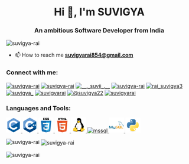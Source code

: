 <h1 align="center">Hi 👋, I'm SUVIGYA</h1>
<h3 align="center">An ambitious Software Developer from India</h3>

<p align="left"> <img src="https://komarev.com/ghpvc/?username=suvigya-rai&label=Profile%20views&color=0e75b6&style=flat" alt="suvigya-rai" /> </p>

- 📫 How to reach me **suvigyarai854@gmail.com**

<h3 align="left">Connect with me:</h3>
<p align="left">
<a href="https://linkedin.com/in/suvigya-rai" target="blank"><img align="center" src="https://raw.githubusercontent.com/rahuldkjain/github-profile-readme-generator/master/src/images/icons/Social/linked-in-alt.svg" alt="suvigya-rai" height="30" width="40" /></a>
<a href="https://stackoverflow.com/users/suvigya-rai" target="blank"><img align="center" src="https://raw.githubusercontent.com/rahuldkjain/github-profile-readme-generator/master/src/images/icons/Social/stack-overflow.svg" alt="suvigya-rai" height="30" width="40" /></a>
<a href="https://instagram.com/__._suvii_.__" target="blank"><img align="center" src="https://raw.githubusercontent.com/rahuldkjain/github-profile-readme-generator/master/src/images/icons/Social/instagram.svg" alt="__._suvii_.__" height="30" width="40" /></a>
<a href="https://www.codechef.com/users/suvigya-rai" target="blank"><img align="center" src="https://cdn.jsdelivr.net/npm/simple-icons@3.1.0/icons/codechef.svg" alt="suvigya-rai" height="30" width="40" /></a>
<a href="https://www.hackerrank.com/rai_suvigya3" target="blank"><img align="center" src="https://raw.githubusercontent.com/rahuldkjain/github-profile-readme-generator/master/src/images/icons/Social/hackerrank.svg" alt="rai_suvigya3" height="30" width="40" /></a>
<a href="https://codeforces.com/profile/suvigya_" target="blank"><img align="center" src="https://raw.githubusercontent.com/rahuldkjain/github-profile-readme-generator/master/src/images/icons/Social/codeforces.svg" alt="suvigya_" height="30" width="40" /></a>
<a href="https://www.leetcode.com/suvigyarai" target="blank"><img align="center" src="https://raw.githubusercontent.com/rahuldkjain/github-profile-readme-generator/master/src/images/icons/Social/leet-code.svg" alt="suvigyarai" height="30" width="40" /></a>
<a href="https://www.hackerearth.com/@suvigya22" target="blank"><img align="center" src="https://raw.githubusercontent.com/rahuldkjain/github-profile-readme-generator/master/src/images/icons/Social/hackerearth.svg" alt="@suvigya22" height="30" width="40" /></a>
<a href="https://auth.geeksforgeeks.org/user/suvigyarai" target="blank"><img align="center" src="https://raw.githubusercontent.com/rahuldkjain/github-profile-readme-generator/master/src/images/icons/Social/geeks-for-geeks.svg" alt="suvigyarai" height="30" width="40" /></a>
</p>

<h3 align="left">Languages and Tools:</h3>
<p align="left"> <a href="https://www.cprogramming.com/" target="_blank" rel="noreferrer"> <img src="https://raw.githubusercontent.com/devicons/devicon/master/icons/c/c-original.svg" alt="c" width="40" height="40"/> </a> <a href="https://www.w3schools.com/cpp/" target="_blank" rel="noreferrer"> <img src="https://raw.githubusercontent.com/devicons/devicon/master/icons/cplusplus/cplusplus-original.svg" alt="cplusplus" width="40" height="40"/> </a> <a href="https://www.w3schools.com/css/" target="_blank" rel="noreferrer"> <img src="https://raw.githubusercontent.com/devicons/devicon/master/icons/css3/css3-original-wordmark.svg" alt="css3" width="40" height="40"/> </a> <a href="https://www.w3.org/html/" target="_blank" rel="noreferrer"> <img src="https://raw.githubusercontent.com/devicons/devicon/master/icons/html5/html5-original-wordmark.svg" alt="html5" width="40" height="40"/> </a> <a href="https://www.linux.org/" target="_blank" rel="noreferrer"> <img src="https://raw.githubusercontent.com/devicons/devicon/master/icons/linux/linux-original.svg" alt="linux" width="40" height="40"/> </a> <a href="https://www.microsoft.com/en-us/sql-server" target="_blank" rel="noreferrer"> <img src="https://www.svgrepo.com/show/303229/microsoft-sql-server-logo.svg" alt="mssql" width="40" height="40"/> </a> <a href="https://www.mysql.com/" target="_blank" rel="noreferrer"> <img src="https://raw.githubusercontent.com/devicons/devicon/master/icons/mysql/mysql-original-wordmark.svg" alt="mysql" width="40" height="40"/> </a> <a href="https://www.python.org" target="_blank" rel="noreferrer"> <img src="https://raw.githubusercontent.com/devicons/devicon/master/icons/python/python-original.svg" alt="python" width="40" height="40"/> </a> </p>

<p><img align="left" src="https://github-readme-stats.vercel.app/api/top-langs?username=suvigya-rai&show_icons=true&locale=en&layout=compact" alt="suvigya-rai" /></p>

<p>&nbsp;<img align="center" src="https://github-readme-stats.vercel.app/api?username=suvigya-rai&show_icons=true&locale=en" alt="suvigya-rai" /></p>

<p><img align="center" src="https://github-readme-streak-stats.herokuapp.com/?user=suvigya-rai&" alt="suvigya-rai" /></p>
